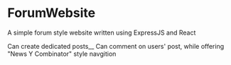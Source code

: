 # ForumWebsite 
A simple forum style website written using ExpressJS and React

Can create dedicated posts__
Can comment on users' post, while offering "News Y Combinator" style navgition
 

